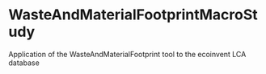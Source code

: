 # WasteAndMaterialFootprintMacroStudy
Application of the WasteAndMaterialFootprint tool to the ecoinvent LCA database
